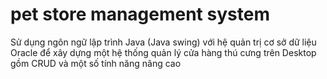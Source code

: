 # pet store management system
Sử dụng ngôn ngữ lập trình Java (Java swing) với hệ quản trị cơ sở dữ liệu Oracle để xây dựng một hệ thống quản lý cửa hàng thú cưng  trên Desktop gồm CRUD và một số tính năng nâng cao
